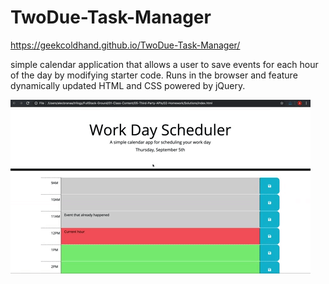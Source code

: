 # TwoDue-Task-Manager

https://geekcoldhand.github.io/TwoDue-Task-Manager/

simple calendar application that allows a user to save events for each hour of the day by modifying starter code. Runs in the browser and feature dynamically updated HTML and CSS powered by jQuery.

![A user clicks on slots on the color-coded calendar and edits the events.](./Assets/05-third-party-apis-homework-demo.gif)
